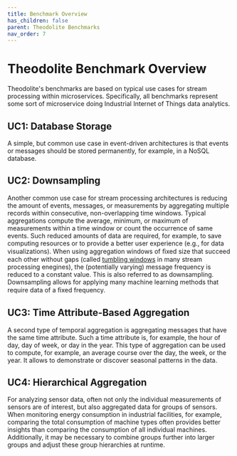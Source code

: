 ```yaml
---
title: Benchmark Overview
has_children: false
parent: Theodolite Benchmarks
nav_order: 7
---
```


# Theodolite Benchmark Overview

Theodolite's benchmarks are based on typical use cases for stream processing within microservices. Specifically, all benchmarks represent some sort of microservice doing Industrial Internet of Things data analytics. 

## UC1: Database Storage

A simple, but common use case in event-driven architectures is that events or messages should be stored permanently, for example, in a NoSQL database.


## UC2: Downsampling

Another common use case for stream processing architectures is reducing the amount of events, messages, or measurements by aggregating multiple records within consecutive, non-overlapping time windows. Typical aggregations compute the average, minimum, or maximum of measurements within a time window or
count the occurrence of same events. Such reduced amounts of data are required, for example, to save computing resources or to provide a better user experience (e.g., for data visualizations).
When using aggregation windows of ﬁxed size that succeed each other without gaps (called [tumbling windows](https://kafka.apache.org/20/documentation/streams/developer-guide/dsl-api.html#tumbling-time-windows) in many stream processing enegines), the (potentially varying) message frequency is reduced to a constant value.
This is also referred to as downsampling. Downsampling allows for applying many machine learning methods that require data of a ﬁxed frequency.


## UC3: Time Attribute-Based Aggregation

A second type of temporal aggregation is aggregating messages that have the same time attribute. Such a time attribute is, for example, the hour of day, day of week, or day in the year. This type of aggregation can be used to compute, for example, an average course over the day, the week, or the year. It allows to demonstrate or discover seasonal patterns in the data.

## UC4: Hierarchical Aggregation

For analyzing sensor data, often not only the individual measurements of sensors are of interest, but also aggregated data for
groups of sensors. When monitoring energy consumption in industrial facilities, for example, comparing the total consumption
of machine types often provides better insights than comparing the consumption of all individual machines. Additionally, it may
be necessary to combine groups further into larger groups and adjust these group hierarchies at runtime.
